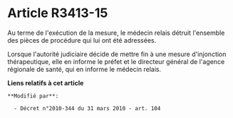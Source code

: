 # Article R3413-15

Au terme de l'exécution de la mesure, le médecin relais détruit l'ensemble des pièces de procédure qui lui ont été
adressées. 

Lorsque l'autorité judiciaire décide de mettre fin à une mesure d'injonction thérapeutique, elle en informe le préfet et le
directeur général de l'agence régionale de santé, qui en informe le médecin relais.

**Liens relatifs à cet article**

	**Modifié par**:

	  - Décret n°2010-344 du 31 mars 2010 - art. 104
